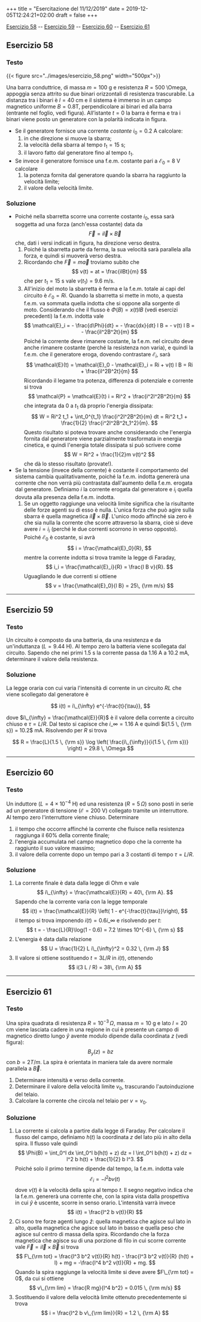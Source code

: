 +++
title = "Esercitazione del 11/12/2019"
date = 2019-12-05T12:24:21+02:00
draft = false
+++

[Esercizio 58](#esercizio-58) -- [Esercizio 59](#esercizio-59) -- [Esercizio 60](#esercizio-60) -- [Esercizio 61](#esercizio-61)

## Esercizio 58

### Testo

{{< figure src="../images/esercizio_58.png" width="500px">}}

Una barra conduttrice, di massa $m=100$ g e resistenza $R = 500$ \Omega, appoggia senza attrito su due binari orizzontali di resistenza trascurabile. La distanza tra i binari è $l=40$ cm e il sistema è immerso in un campo magnetico uniforme $B=0.8$T, perpendicolare ai binari ed alla barra (entrante nel foglio, vedi figura). All’istante $t=0$ la barra è ferma e tra i binari viene posto un generatore con la polarità indicata in figura.

* Se il generatore fornisce una corrente *costante* $i_0 = 0.2$ A calcolare:
	1. in che direzione si muove la sbarra;
	2. la velocità della sbarra al tempo $t_1=15$ s;
	3. il lavoro fatto dal generatore fino al tempo $t_1$.
* Se invece il generatore fornisce una f.e.m. costante pari a $\mathcal{E}_0= 8$ V calcolare
	1. la potenza fornita dal generatore quando la sbarra ha raggiunto la velocità limite;
	1. il valore della velocità limite.
	

### Soluzione

* Poiché nella sbarretta scorre una corrente costante $i_0$, essa sarà soggetta ad una forza (anch'essa costante) data da
$$
\vec{F} = i \vec{l} \times \vec{B}
$$
che, dati i versi indicati in figura, ha direzione verso destra.
	1. Poiché la sbarretta parte da ferma, la sua velocità sarà parallela alla forza, e quindi si muoverà verso destra.
	2. Ricordando che $\vec{F} = m \vec{a}$ troviamo subito che 
	$$
	v(t) = at = \frac{ilBt}{m}
	$$
	che per $t_1 = 15$ s vale $v(t_1) = 9.6$ m/s.
	3. All'inizio del moto la sbarretta è ferma e la f.e.m. totale ai capi del circuito è $\mathcal{E}_0 = R i$. Quando la sbarretta si mette in moto, a questa f.e.m. va sommata quella indotta che si oppone alla sorgente di moto. Considerando che il flusso è $\Phi(B) = x(t) l B$ (vedi esercizi precedenti) la f.e.m. indotta vale
	$$
	\mathcal{E}_i = - \frac{d\Phi}{dt} = - \frac{dx}{dt} l B = - v(t) l B = - \frac{il^2B^2t}{m}
	$$
	Poiché la corrente deve rimanere costante, la f.e.m. nel circuito deve anche rimanere costante (perché la resistenza non varia), e quindi la f.e.m. che il generatore eroga, dovendo contrastare $\mathcal{E}_i$, sarà
	$$
	\mathcal{E}(t) = \mathcal{E}_0 - \mathcal{E}_i = Ri + v(t) l B = Ri + \frac{il^2B^2t}{m}
	$$
	Ricordando il legame tra potenza, differenza di potenziale e corrente si trova
	$$
	\mathcal{P} = \mathcal{E}(t) i = Ri^2 + \frac{i^2l^2B^2t}{m}
	$$
	che integrata da 0 a $t_1$ dà proprio l'energia dissipata:
	$$
	W = Ri^2 t_1 + \int_0^{t_1} \frac{i^2l^2B^2t}{m} dt = Ri^2 t_1 + \frac{1}{2} \frac{i^2l^2B^2t_1^2}{m}.
	$$
	Questo risultato si poteva trovare anche considerando che l'energia fornita dal generatore viene parzialmente trasformata in energia cinetica, e quindi l'energia totale dissipata si può scrivere come
	$$
	W = Ri^2 + \frac{1}{2}m v(t)^2
	$$
	che dà lo stesso risultato (provate!).
* Se la tensione (invece della corrente) è costante il comportamento del sistema cambia qualitativamente, poiché la f.e.m. indotta genererà una corrente che non verrà più contrastata dall'aumento della f.e.m. erogata dal generatore. Definiamo $i$ la corrente erogata dal generatore e $i_i$ quella dovuta alla presenza della f.e.m. indotta.
	1. Se un oggetto raggiunge una velocità limite significa che la risultante delle forze agenti su di esso è nulla. L'unica forza che può agire sulla sbarra è quella magnetica $i \vec{l} \times \vec{B}$. L'unico modo affinché sia zero è che sia nulla la corrente che scorre attraverso la sbarra, cioè si deve avere $i = i_i$ (perché le due correnti scorrono in verso opposto). Poiché $\mathcal{E}_0$ è costante, si avrà
	$$
	i = \frac{\mathcal{E}_0}{R},
	$$
	mentre la corrente indotta si trova tramite la legge di Faraday,
	$$
	i_i = \frac{\mathcal{E}_i}{R} = \frac{l B v}{R}.
	$$
	Uguagliando le due correnti si ottiene
	$$
	v = \frac{\mathcal{E}_0}{l B} = 25\, {\rm m/s}
	$$

---
	
## Esercizio 59

### Testo

Un circuito è composto da una batteria, da una resistenza e da un'induttanza ($L = 9.44$ H). Al tempo zero la batteria viene scollegata dal circuito. Sapendo che nei primi $1.5$ s la corrente passa da $1.16$ A a $10.2$ mA, determinare il valore della resistenza.

### Soluzione

La legge oraria con cui varia l'intensità di corrente in un circuito $RL$ che viene scollegato dal generatore è

$$
i(t) = i\_{\infty} e^{-\frac{t}{\tau}},
$$

dove $i\_{\infty} = \frac{\mathcal{E}}{R}$ è il valore della corrente a circuito chiuso e $\tau = L / R$. Dal testo si capisce che $i\_{\infty} = 1.16$ A e quindi $i(1.5 \, {\rm s}) = 10.2$ mA. Risolvendo per $R$ si trova

$$
R = \frac{L}{1.5 \, {\rm s}} \log \left( \frac{i\_{\infty}}{i(1.5 \, {\rm s})} \right) = 29.8 \, \Omega
$$

---

## Esercizio 60

### Testo

Un induttore ($L=4 \times 10^{-4}$ H) ed una resistenza ($R=5\, \Omega$) sono posti in serie ad un generatore di tensione ($\mathcal{E} = 200$ V) collegato tramite un interruttore. Al tempo zero l'interruttore viene chiuso. Determinare

1. il tempo che occorre affinché la corrente che fluisce nella resistenza raggiunga il 60% della corrente finale;
2. l'energia accumulata nel campo magnetico dopo che la corrente ha raggiunto il suo valore massimo;
3. il valore della corrente dopo un tempo pari a 3 costanti di tempo $\tau = L / R$.

### Soluzione

1. La corrente finale è data dalla legge di Ohm e vale
$$
i\_{\infty} = \frac{\mathcal{E}}{R} = 40\, {\rm A}.
$$
Sapendo che la corrente varia con la legge temporale
$$
i(t) = \frac{\mathcal{E}}{R} \left( 1 - e^{-\frac{t}{\tau}}\right),
$$
il tempo si trova imponendo $i(t) = 0.6 i\_{\infty}$ e risolvendo per $t$:
$$
t = - \frac{L}{R}\log(1 - 0.6) = 7.2 \times 10^{-6} \, {\rm s}
$$
2. L'energia è data dalla relazione
$$
U = \frac{1}{2} L i\_{\infty}^2 = 0.32 \, {\rm J}
$$
3. Il valore si ottiene sostituendo $t = 3 L / R$ in $i(t)$, ottenendo
$$
i(3 L / R) = 38\, {\rm A}
$$

---

## Esercizio 61

### Testo

Una spira quadrata di resistenza $R = 10^{-3}\, \Omega$, massa $m = 10$ g e lato $l = 20$ cm viene lasciata cadere in una regione in cui è presente un campo di magnetico diretto lungo $\hat{y}$ avente modulo dipende dalla coordinata $z$ (vedi figura):
$$
B_y(z) = b z
$$
con $b = 2 T / m$.
La spira è orientata in maniera tale da avere normale parallela a $\vec{B}$.

1. Determinare intensità e verso della corrente.
2. Determinare il valore della velocità limite $v_0$, trascurando l'autoinduzione del telaio.
3. Calcolare la corrente che circola nel telaio per $v = v_0$.

### Soluzione

1. La corrente si calcola a partire dalla legge di Faraday. Per calcolare il flusso del campo, definiamo $h(t)$ la coordinata $z$ del lato più in alto della spira. Il flusso vale quindi
$$
\Phi(B) = \int_0^l dx \int_0^l b(h(t) + z) dz = l \int_0^l b(h(t) + z) dz = l^2 b h(t) + \frac{1}{2} b l^3.
$$
Poiché solo il primo termine dipende dal tempo, la f.e.m. indotta vale
$$
\mathcal{E}_i = - l^2 b v(t)
$$
dove $v(t)$ è la velocità della spira al tempo $t$. Il segno negativo indica che la f.e.m. genererà una corrente che, con la spira vista dalla prospettiva in cui $\hat{y}$ è uscente, scorre in senso orario. L'intensità varrà invece
$$
i(t) = \frac{l^2 b v(t)}{R}
$$
2. Ci sono tre forze agenti lungo $\hat{z}$: quella magnetica che agisce sul lato in alto, quella magnetica che agisce sul lato in basso e quella peso che agisce sul centro di massa della spira. Ricordando che la forza magnetica che agisce su di una porzione di filo in cui scorre corrente vale $\vec{F} = i \vec{l} \times \vec{B}$ si trova
$$
F\_{\rm tot} = \frac{l^3 b^2 v(t)}{R} h(t) - \frac{l^3 b^2 v(t)}{R} (h(t) + l) + mg = -\frac{l^4 b^2 v(t)}{R} + mg.
$$
Quando la spira raggiunge la velocità limite si deve avere $F\_{\rm tot} = 0$, da cui si ottiene
$$
v\_{\rm lim} = \frac{R mg}{l^4 b^2} = 0.015 \, {\rm m/s}
$$
3. Sostituendo il valore della velocità limite ottenuto precedentemente si trova
$$
i = \frac{l^2 b v\_{\rm lim}}{R} = 1.2 \, {\rm A}
$$